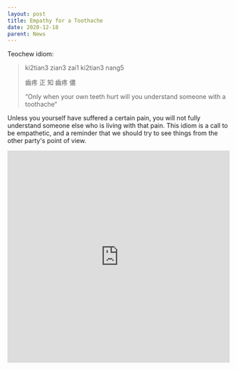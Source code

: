 ```yaml
---
layout: post
title: Empathy for a Toothache
date: 2020-12-18
parent: News
---
```


Teochew idiom:

> ki2tian3 zian3 zai1 ki2tian3 nang5
>
> 齒疼 正 知 齒疼 儂
>
> “Only when your own teeth hurt will you understand someone with a toothache“


Unless you yourself have suffered a certain pain, you will not fully understand someone else who is living with that pain. This idiom is a call to be empathetic, and a reminder that we should try to see things from the other party's point of view.

<iframe src="https://www.facebook.com/plugins/post.php?href=https%3A%2F%2Fwww.facebook.com%2Fyeokheelimtcrcsg%2Fposts%2F228688262003932&width=500&show_text=true&height=477&appId" width="500" height="477" style="border:none;overflow:hidden" scrolling="no" frameborder="0" allowfullscreen="true" allow="autoplay; clipboard-write; encrypted-media; picture-in-picture; web-share"></iframe>
